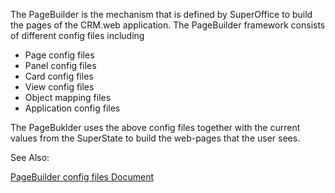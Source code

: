 <properties date="2016-06-24"
SortOrder="10"
/>

The PageBuilder is the mechanism that is defined by SuperOffice to build the pages of the CRM.web application. The PageBuilder framework consists of different config files including

* Page config files
* Panel config files
* Card config files
* View config files
* Object mapping files
* Application config files

The PageBuklder uses the above config files together with the current values from the SuperState to build the web-pages that the user sees.

See Also:

[PageBuilder config files Document](../../PageBuilder%20config%20files/PageBuilder%20config%20files.md)
